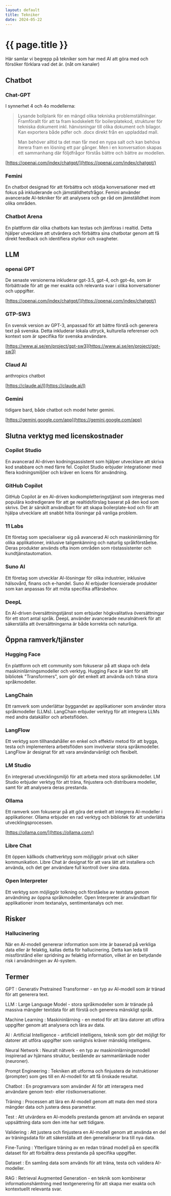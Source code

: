 ```yaml
---
layout: default
title: Tekniker
date: 2024-05-22
---
```


# {{ page.title }}

Här samlar vi begrepp på tekniker som har med AI att göra med och försöker förklara vad det är.
(nåt om kanaler)

## Chatbot

### Chat-GPT

I synnerhet 4 och 4o modellerna:

<blockquote>
Lysande bollplank för en mängd olika tekniska problemställningar. Framförallt för att ta fram kodskelett för boilerplatekod, strukturer för tekniska dokument inkl. hänvisningar till olika dokument och bilagor. Kan exportera både pdfer och .docx direkt från en uppladdad mall.

Man behöver alltid ta det man får med en nypa salt och kan behöva iterera fram en lösning ett par gånger. Men i en konversation skapas ett sammanhang där följdfrågor förstås bättre och bättre av modellen.
</blockquote>


[https://openai.com/index/chatgpt/](https://openai.com/index/chatgpt/)

### Femini

En chatbot designad för att förbättra och stödja konversationer med ett fokus på inkluderande och jämställdhetsfrågor. Femini använder avancerade AI-tekniker för att analysera och ge råd om jämställdhet inom olika områden.

### Chatbot Arena

En plattform där olika chatbots kan testas och jämföras i realtid. Detta hjälper utvecklare att utvärdera och förbättra sina chatbotar genom att få direkt feedback och identifiera styrkor och svagheter.

## LLM

### openai GPT

De senaste versionerna inkluderar gpt-3.5, gpt-4, och gpt-4o, som är förbättrade för att ge mer exakta och relevanta svar i olika konversationer och uppgifter.

[https://openai.com/index/chatgpt/](https://openai.com/index/chatgpt/)

### GTP-SW3

En svensk version av GPT-3, anpassad för att bättre förstå och generera text på svenska. Detta inkluderar lokala uttryck, kulturella referenser och kontext som är specifika för svenska användare.

[https://www.ai.se/en/project/gpt-sw3](https://www.ai.se/en/project/gpt-sw3)


### Claud AI
anthropics chatbot

[https://claude.ai/l](https://claude.ai/l)

### Gemini
tidigare bard, både chatbot och model heter gemini.

[https://gemini.google.com/app](https://gemini.google.com/app)


## Slutna verktyg med licenskostnader

### Copilot Studio

En avancerad AI-driven kodningsassistent som hjälper utvecklare att skriva kod snabbare och med färre fel. Copilot Studio erbjuder integrationer med flera kodningsmiljöer och kräver en licens för användning.

### GitHub Copilot

GitHub Copilot är en AI-driven kodkompletteringstjänst som integreras med populära kodredigerare för att ge realtidsförslag baserat på den kod som skrivs. Det är särskilt användbart för att skapa boilerplate-kod och för att hjälpa utvecklare att snabbt hitta lösningar på vanliga problem.

### 11 Labs

Ett företag som specialiserar sig på avancerad AI och maskininlärning för olika applikationer, inklusive taligenkänning och naturlig språkförståelse. Deras produkter används ofta inom områden som röstassistenter och kundtjänstautomation.

### Suno AI

Ett företag som utvecklar AI-lösningar för olika industrier, inklusive hälsovård, finans och e-handel. Suno AI erbjuder licensierade produkter som kan anpassas för att möta specifika affärsbehov.

### DeepL

En AI-driven översättningstjänst som erbjuder högkvalitativa översättningar för ett stort antal språk. DeepL använder avancerade neuralnätverk för att säkerställa att översättningarna är både korrekta och naturliga.

## Öppna ramverk/tjänster

### Hugging Face

En plattform och ett community som fokuserar på att skapa och dela maskininlärningsmodeller och verktyg. Hugging Face är känt för sitt bibliotek "Transformers", som gör det enkelt att använda och träna stora språkmodeller.

### LangChain

Ett ramverk som underlättar byggandet av applikationer som använder stora språkmodeller (LLMs). LangChain erbjuder verktyg för att integrera LLMs med andra datakällor och arbetsflöden.

### LangFlow

Ett verktyg som tillhandahåller en enkel och effektiv metod för att bygga, testa och implementera arbetsflöden som involverar stora språkmodeller. LangFlow är designat för att vara användarvänligt och flexibelt.

### LM Studio

En integrerad utvecklingsmiljö för att arbeta med stora språkmodeller. LM Studio erbjuder verktyg för att träna, finjustera och distribuera modeller, samt för att analysera deras prestanda.

### Ollama

Ett ramverk som fokuserar på att göra det enkelt att integrera AI-modeller i applikationer. Ollama erbjuder en rad verktyg och bibliotek för att underlätta utvecklingsprocessen.

[https://ollama.com/](https://ollama.com/)

### Libre Chat

Ett öppen källkods chattverktyg som möjliggör privat och säker kommunikation. Libre Chat är designat för att vara lätt att installera och använda, och det ger användare full kontroll över sina data.

### Open Interpreter

Ett verktyg som möjliggör tolkning och förståelse av textdata genom användning av öppna språkmodeller. Open Interpreter är användbart för applikationer inom textanalys, sentimentanalys och mer.

## Risker

### Hallucinering

När en AI-modell genererar information som inte är baserad på verkliga data eller är felaktig, kallas detta för hallucinering. Detta kan leda till missförstånd eller spridning av felaktig information, vilket är en betydande risk i användningen av AI-system.

## Termer

GPT
: Generativ Pretrained Transformer - en typ av AI-modell som är tränad för att generera text.

LLM
: Large Language Model - stora språkmodeller som är tränade på massiva mängder textdata för att förstå och generera mänskligt språk.

Machine Learning
: Maskininlärning - en metod för att lära datorer att utföra uppgifter genom att analysera och lära av data.

AI
: Artificial Intelligence - artificiell intelligens, teknik som gör det möjligt för datorer att utföra uppgifter som vanligtvis kräver mänsklig intelligens.

Neural Network
: Neuralt nätverk - en typ av maskininlärningsmodell inspirerad av hjärnans struktur, bestående av sammanlänkade noder (neuroner).

Prompt Engineering
: Tekniken att utforma och finjustera de instruktioner (prompter) som ges till en AI-modell för att få önskade resultat.

Chatbot
: En programvara som använder AI för att interagera med användare genom text- eller röstkonversationer.

Träning
: Processen att lära en AI-modell genom att mata den med stora mängder data och justera dess parametrar.

Test
: Att utvärdera en AI-modells prestanda genom att använda en separat uppsättning data som den inte har sett tidigare.

Validering
: Att justera och finjustera en AI-modell genom att använda en del av träningsdata för att säkerställa att den generaliserar bra till nya data.

Fine-Tuning
: Ytterligare träning av en redan tränad modell på en specifik dataset för att förbättra dess prestanda på specifika uppgifter.

Dataset
: En samling data som används för att träna, testa och validera AI-modeller.

RAG
: Retrieval Augmented Generation - en teknik som kombinerar informationshämtning med textgenerering för att skapa mer exakta och kontextuellt relevanta svar.